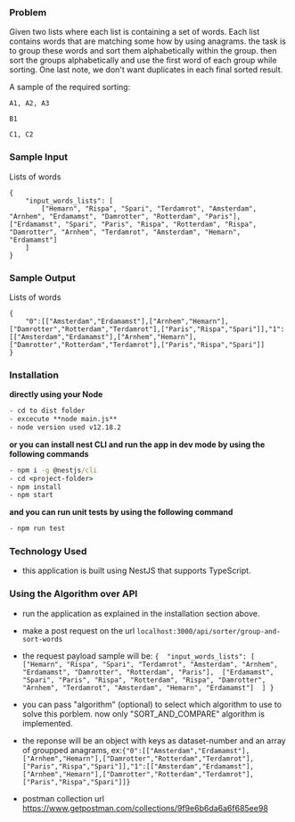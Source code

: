 ### Problem
Given two lists where each list is containing a set of words. Each list contains words that are matching some how by using anagrams. the task is to group these words and sort them alphabetically within the group. then sort the groups alphabetically and use the first word of each group while sorting. One last note, we don't want duplicates in each final sorted result.

A sample of the required sorting:
```console
A1, A2, A3 

B1

C1, C2 
```

### Sample Input
Lists of words

    {  
        "input_words_lists": [ 
            ["Hemarn", "Rispa", "Spari", "Terdamrot", "Amsterdam", "Arnhem", "Erdamamst", "Damrotter", "Rotterdam", "Paris"], ["Erdamamst", "Spari", "Paris", "Rispa", "Rotterdam", "Rispa", "Damrotter", "Arnhem", "Terdamrot", "Amsterdam", "Hemarn", "Erdamamst"]  
        ]
    }

### Sample Output
Lists of words

    {
        "0":[["Amsterdam","Erdamamst"],["Arnhem","Hemarn"],["Damrotter","Rotterdam","Terdamrot"],["Paris","Rispa","Spari"]],"1":[["Amsterdam","Erdamamst"],["Arnhem","Hemarn"],["Damrotter","Rotterdam","Terdamrot"],["Paris","Rispa","Spari"]]
    }

### Installation
**directly using your Node**
```bat
- cd to dist folder
- excecute **node main.js**
- node version used v12.18.2
```

**or you can install nest CLI and run the app in dev mode by using the following commands**
```bat
- npm i -g @nestjs/cli
- cd <project-folder>
- npm install
- npm start
```

**and you can run unit tests by using the following command**
```bat
- npm run test
```

### Technology Used
- this application is built using NestJS that supports TypeScript.

### Using the Algorithm over API 
- run the application as explained in the installation section above.
- make a post request on the url `localhost:3000/api/sorter/group-and-sort-words`
- the request payload sample will be:
`{  "input_words_lists": [ ["Hemarn", "Rispa", "Spari", "Terdamrot", "Amsterdam", "Arnhem", "Erdamamst", "Damrotter", "Rotterdam", "Paris"],  ["Erdamamst", "Spari", "Paris", "Rispa", "Rotterdam", "Rispa", "Damrotter", "Arnhem", "Terdamrot", "Amsterdam", "Hemarn", "Erdamamst"]  ]
}`

- you can pass "algorithm" (optional) to select which algorithm to use to solve this porblem. now only "SORT_AND_COMPARE" algorithm is implemented.

- the reponse will be an object with keys as dataset-number and an array of groupped anagrams, ex:`{"0":[["Amsterdam","Erdamamst"],["Arnhem","Hemarn"],["Damrotter","Rotterdam","Terdamrot"],["Paris","Rispa","Spari"]],"1":[["Amsterdam","Erdamamst"],["Arnhem","Hemarn"],["Damrotter","Rotterdam","Terdamrot"],["Paris","Rispa","Spari"]]}`

- postman collection url https://www.getpostman.com/collections/9f9e6b6da6a6f685ee98
